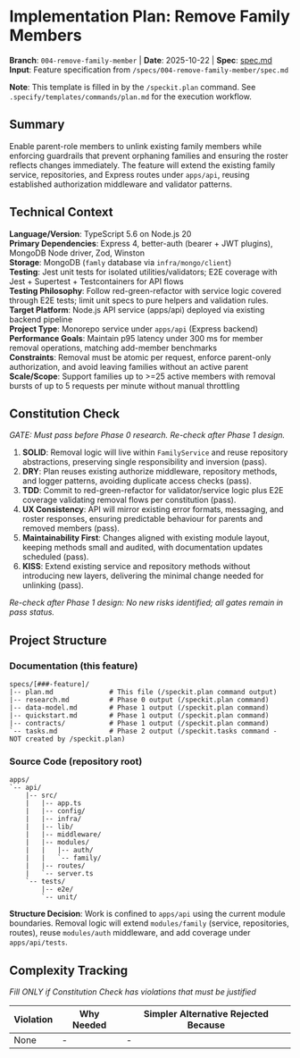 # Implementation Plan: Remove Family Members

**Branch**: `004-remove-family-member` | **Date**: 2025-10-22 | **Spec**: [spec.md](./spec.md)
**Input**: Feature specification from `/specs/004-remove-family-member/spec.md`

**Note**: This template is filled in by the `/speckit.plan` command. See `.specify/templates/commands/plan.md` for the execution workflow.

## Summary

Enable parent-role members to unlink existing family members while enforcing guardrails that prevent orphaning families and ensuring the roster reflects changes immediately. The feature will extend the existing family service, repositories, and Express routes under `apps/api`, reusing established authorization middleware and validator patterns.

## Technical Context

**Language/Version**: TypeScript 5.6 on Node.js 20  
**Primary Dependencies**: Express 4, better-auth (bearer + JWT plugins), MongoDB Node driver, Zod, Winston  
**Storage**: MongoDB (`famly` database via `infra/mongo/client`)  
**Testing**: Jest unit tests for isolated utilities/validators; E2E coverage with Jest + Supertest + Testcontainers for API flows  
**Testing Philosophy**: Follow red-green-refactor with service logic covered through E2E tests; limit unit specs to pure helpers and validation rules.  
**Target Platform**: Node.js API service (apps/api) deployed via existing backend pipeline  
**Project Type**: Monorepo service under `apps/api` (Express backend)  
**Performance Goals**: Maintain p95 latency under 300 ms for member removal operations, matching add-member benchmarks  
**Constraints**: Removal must be atomic per request, enforce parent-only authorization, and avoid leaving families without an active parent  
**Scale/Scope**: Support families up to >=25 active members with removal bursts of up to 5 requests per minute without manual throttling

## Constitution Check

*GATE: Must pass before Phase 0 research. Re-check after Phase 1 design.*

1. **SOLID**: Removal logic will live within `FamilyService` and reuse repository abstractions, preserving single responsibility and inversion (pass).  
2. **DRY**: Plan reuses existing authorize middleware, repository methods, and logger patterns, avoiding duplicate access checks (pass).  
3. **TDD**: Commit to red-green-refactor for validator/service logic plus E2E coverage validating removal flows per constitution (pass).  
4. **UX Consistency**: API will mirror existing error formats, messaging, and roster responses, ensuring predictable behaviour for parents and removed members (pass).  
5. **Maintainability First**: Changes aligned with existing module layout, keeping methods small and audited, with documentation updates scheduled (pass).  
6. **KISS**: Extend existing service and repository methods without introducing new layers, delivering the minimal change needed for unlinking (pass).

*Re-check after Phase 1 design: No new risks identified; all gates remain in pass status.*

## Project Structure

### Documentation (this feature)

```
specs/[###-feature]/
|-- plan.md              # This file (/speckit.plan command output)
|-- research.md          # Phase 0 output (/speckit.plan command)
|-- data-model.md        # Phase 1 output (/speckit.plan command)
|-- quickstart.md        # Phase 1 output (/speckit.plan command)
|-- contracts/           # Phase 1 output (/speckit.plan command)
`-- tasks.md             # Phase 2 output (/speckit.tasks command - NOT created by /speckit.plan)
```

### Source Code (repository root)
<!--
  ACTION REQUIRED: Replace the placeholder tree below with the concrete layout
  for this feature. Delete unused options and expand the chosen structure with
  real paths (e.g., apps/admin, packages/something). The delivered plan must
  not include Option labels.
-->

```
apps/
`-- api/
    |-- src/
    |   |-- app.ts
    |   |-- config/
    |   |-- infra/
    |   |-- lib/
    |   |-- middleware/
    |   |-- modules/
    |   |   |-- auth/
    |   |   `-- family/
    |   |-- routes/
    |   `-- server.ts
    `-- tests/
        |-- e2e/
        `-- unit/
```

**Structure Decision**: Work is confined to `apps/api` using the current module boundaries. Removal logic will extend `modules/family` (service, repositories, routes), reuse `modules/auth` middleware, and add coverage under `apps/api/tests`.

## Complexity Tracking

*Fill ONLY if Constitution Check has violations that must be justified*

| Violation | Why Needed | Simpler Alternative Rejected Because |
|-----------|------------|-------------------------------------|
| None | - | - |
